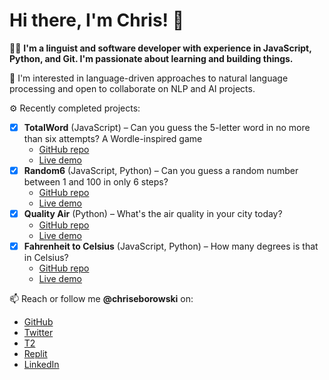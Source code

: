 # Hi there, I'm Chris! 👋

👨‍💻 **I'm a linguist and software developer with experience in JavaScript, Python, and Git. I'm passionate about learning and building things.**

🤝 I'm interested in language-driven approaches to natural language processing and open to collaborate on NLP and AI projects.

⚙️ Recently completed projects:

- [x] **TotalWord** (JavaScript) – Can you guess the 5-letter word in no more than six attempts? A Wordle-inspired game
  - [GitHub repo](https://github.com/chriseborowski/totalword)
  - [Live demo](https://replit.com/@chriseborowski/TotalWord)
- [x] **Random6** (JavaScript, Python) – Can you guess a random number between 1 and 100 in only 6 steps?
  - [GitHub repo](https://github.com/chriseborowski/random6)
  - [Live demo](https://replit.com/@chriseborowski/Random6)
- [x] **Quality Air** (Python) – What's the air quality in your city today?
  - [GitHub repo](https://github.com/chriseborowski/quality-air)
  - [Live demo](https://replit.com/@chriseborowski/Quality-Air)
- [x] **Fahrenheit to Celsius** (JavaScript, Python) – How many degrees is that in Celsius?
  - [GitHub repo](https://github.com/chriseborowski/fahrenheit-to-celsius)
  - [Live demo](https://replit.com/@chriseborowski/Fahrenheit-to-Celsius-temperature-converter)

📫 Reach or follow me **@chriseborowski** on:

- [GitHub](https://github.com/chriseborowski)
- [Twitter](https://twitter.com/chriseborowski)
- [T2](https://t2.social/chriseborowski)
- [Replit](https://replit.com/@chriseborowski)
- [LinkedIn](https://www.linkedin.com/in/chriseborowski)
